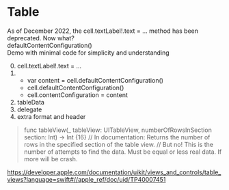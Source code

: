 #  Table

<p>As of December 2022, the cell.textLabel!.text = ... method has been deprecated. Now what?
<br>defaultContentConfiguration()
<br>Demo with minimal code for simplicity and understanding
</p>

0. cell.textLabel!.text = ...
1. * var content = cell.defaultContentConfiguration() 
   * cell.defaultContentConfiguration()
   * cell.contentConfiguration = content
2. tableData
3. delegate
4. extra format and header


>    func tableView(_ tableView: UITableView, numberOfRowsInSection section: Int) -> Int {16}
>    // In documentation: Returns the number of rows in the specified section of the table view.
>    // But no! This is the number of attempts to find the data. Must be equal or less real data. If more will be crash.

https://developer.apple.com/documentation/uikit/views_and_controls/table_views?language=swift#//apple_ref/doc/uid/TP40007451
